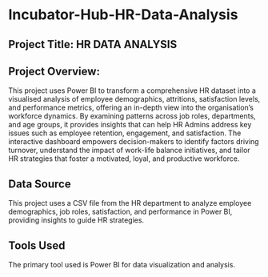 # Incubator-Hub-HR-Data-Analysis

## Project Title: HR DATA ANALYSIS

## Project Overview: 
This project uses Power BI to transform a comprehensive HR dataset into a visualised analysis of employee demographics, attritions, satisfaction levels, and performance metrics, offering an in-depth view into the organisation’s workforce dynamics. By examining patterns across job roles, departments, and age groups, it provides insights that can help HR Admins address key issues such as employee retention, engagement, and satisfaction. The interactive dashboard empowers decision-makers to identify factors driving turnover, understand the impact of work-life balance initiatives, and tailor HR strategies that foster a motivated, loyal, and productive workforce.

## Data Source
This project uses a CSV file from the HR department to analyze employee demographics, job roles, satisfaction, and performance in Power BI, providing insights to guide HR strategies.

## Tools Used
The primary tool used is Power BI for data visualization and analysis.

